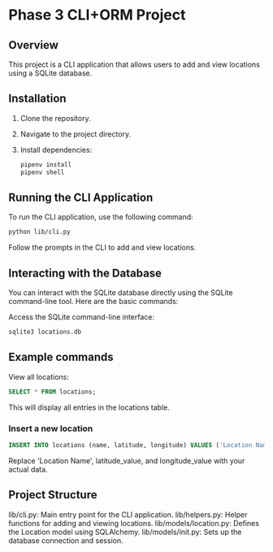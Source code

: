 # Phase 3 CLI+ORM Project

## Overview

This project is a CLI application that allows users to add and view locations using a SQLite database.

## Installation

1. Clone the repository.
2. Navigate to the project directory.
3. Install dependencies:

    ```bash
    pipenv install
    pipenv shell
    ```

## Running the CLI Application

To run the CLI application, use the following command:

```bash
python lib/cli.py
```

Follow the prompts in the CLI to add and view locations.

## Interacting with the Database

You can interact with the SQLite database directly using the SQLite command-line tool. Here are the basic commands:

Access the SQLite command-line interface:

```bash
sqlite3 locations.db
```

## Example commands

View all locations:

```sql
SELECT * FROM locations;
```

This will display all entries in the locations table.

### Insert a new location

```sql
INSERT INTO locations (name, latitude, longitude) VALUES ('Location Name', latitude_value, longitude_value);
```

Replace 'Location Name', latitude_value, and longitude_value with your actual data.

## Project Structure

lib/cli.py: Main entry point for the CLI application.
lib/helpers.py: Helper functions for adding and viewing locations.
lib/models/location.py: Defines the Location model using SQLAlchemy.
lib/models/init.py: Sets up the database connection and session.
